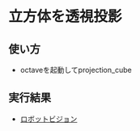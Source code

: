 # 立方体を透視投影

## 使い方

* octaveを起動してprojection_cube

## 実行結果

* [ロボットビジョン](http://nurobot.jp/~nagai/vision.html#ed19b0ef-885f-4dd4-beed-cfb4e75fccb6)

